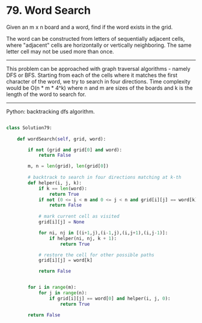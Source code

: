 # 79. Word Search

Given an m x n board and a word, find if the word exists in the grid.

The word can be constructed from letters of sequentially adjacent cells, where
"adjacent" cells are horizontally or vertically neighboring. The same letter
cell may not be used more than once.

---

This problem can be approached with graph traversal algorithms - namely DFS or
BFS. Starting from each of the cells where it matches the first character of
the word, we try to search in four directions. Time complexity would be O(n * m * 4^k) where
n and m are sizes of the boards and k is the length of the word to search for.

---

Python: backtracking dfs algorithm.

```python

class Solution79:
    
    def wordSearch(self, grid, word):

        if not (grid and grid[0] and word):
            return False

        m, n = len(grid), len(grid[0])
        
        # backtrack to search in four directions matching at k-th
        def helper(i, j, k):
            if k == len(word):
                return True
            if not (0 <= i < m and 0 <= j < n and grid[i][j] == word[k]):
                return False
            
            # mark current cell as visited
            grid[i][j] = None

            for ni, nj in [(i+1,j),(i-1,j),(i,j+1),(i,j-1)]:
                if helper(ni, nj, k + 1):
                    return True

            # restore the cell for other possible paths
            grid[i][j] = word[k]

            return False


        for i in range(m):
            for j in range(n):
                if grid[i][j] == word[0] and helper(i, j, 0):
                    return True

        return False
```
